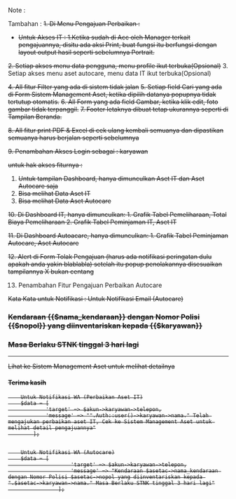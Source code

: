 Note :

Tambahan :
<strike>1. Di Menu Pengajuan Perbaikan :
- Untuk Akses IT : 1.Ketika sudah di Acc oleh Manager terkait pengajuannya, disitu ada aksi Print, buat fungsi itu berfungsi dengan layout output hasil seperti sebelumnya Portrait.</strike>

<strike>2. Setiap akses menu data pengguna, menu profile ikut terbuka(Opsional)</strike>
3. Setiap akses menu aset autocare, menu data IT ikut terbuka(Opsional)

<strike>4. All fitur Filter yang ada di sistem tidak jalan</strike>
<strike>5. Setiap field Cari yang ada di Form Sistem Management Aset, ketika dipilih datanya popupnya tidak tertutup otomatis.</strike>
<strike>6. All Form yang ada field Gambar, ketika klik edit, foto gambar tidak terpanggil.</strike>
<strike>7. Footer letaknya dibuat tetap ukurannya seperti di Tampilan Beranda.</strike>

<strike>8. All fitur print PDF & Excel di cek ulang kembali semuanya dan dipastikan semuanya harus berjalan seperti sebelumnya</strike>

<strike>9. Penambahan Akses Login sebagai : karyawan

   untuk hak akses fiturnya :
   1. Untuk tampilan Dashboard, hanya dimunculkan Aset IT dan Aset Autocare saja
   2. Bisa melihat Data Aset IT
   3. Bisa melihat Data Aset Autocare</strike>

<strike>10. Di Dashboard IT, hanya dimunculkan:
    1. Grafik Tabel Pemeliharaan, Total Biaya Pemeliharaan
    2. Grafik Tabel Peminjaman IT, Aset IT</strike>

<strike>11. Di Dashboard Autoacare, hanya dimunculkan:
    1. Grafik Tabel Peminjaman Autocare, Aset Autocare</strike>


<strike>12. Alert di Form Tolak Pengajuan (harus ada notifikasi peringatan dulu apakah anda yakin blablabla) setelah itu popup penolakannya disesuaikan tampilannya X bukan centang</strike>

    
13. Penambahan Fitur Pengajuan Perbaikan Autocare



<strike>
Kata Kata untuk Notifikasi :
        Untuk Notifikasi Email (Autocare)
        <h3 class="">Kendaraan {{$nama_kendaraan}} dengan Nomor Polisi {{$nopol}} yang diinventariskan kepada {{$karyawan}}</h3>
        <h3 class="">Masa Berlaku STNK tinggal 3 hari lagi</h3>
        <hr class="garis">
        <p>Lihat ke Sistem Management Aset untuk melihat detailnya</p>
        <h4>Terima kasih</h4>

        Untuk Notifikasi WA (Perbaikan Aset IT)
        $data = [
                'target' => $akun->karyawan->telepon,
                'message' => "".Auth::user()->karyawan->nama." Telah mengajukan perbaikan aset IT, Cek ke Sistem Management Aset untuk melihat detail pengajuannya"
            ];


        Untuk Notifikasi WA (Autocare)
        $data = [
                        'target' => $akun->karyawan->telepon,
                        'message' => "Kendaraan $asetac->nama_kendaraan dengan Nomor Polisi $asetac->nopol yang diinventariskan kepada ".$asetac->karyawan->nama." Masa Berlaku STNK tinggal 3 hari lagi"
                    ];
</strike>
